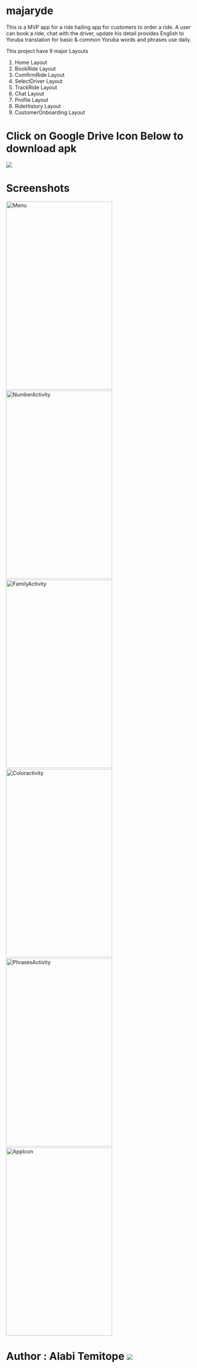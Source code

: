 # majaryde

This is a MVP app for a ride hailing app for customers to order a ride. A user can book a ride, chat with the driver, update his detail provides English to Yoruba translation for basic & common Yoruba words and phrases use daily.

This project have 9 major Layouts

1. Home Layout
2. BookRide Layout
3. ComfirmRide Layout
4. SelectDriver Layout
5. TrackRide Layout
6. Chat Layout
7. Profile Layout
8. RideHistory Layout
9. CustomerOnboarding Layout

# Click on Google Drive Icon Below to download apk

[<img src="scrs/google_drive.png">](https://drive.google.com/file/d/1C-EdSZA2-xYO5qVg3mEJ5_9kkCFEPTzN/view?usp=drivesdk)

# Screenshots

<img src="https://github.com/user-attachments/assets/7b5ea110-d420-4fbd-8c54-528f117ec72d" alt="Menu" width="288" height="512">&nbsp;
<img src="[scrs/number_activity.png](https://github.com/user-attachments/assets/7b5ea110-d420-4fbd-8c54-528f117ec72d)" alt="NumberActivity" width="288" height="512">&nbsp;
<img src="[scrs/family_activity.png](https://github.com/user-attachments/assets/7b5ea110-d420-4fbd-8c54-528f117ec72d)" alt="FamilyActivity" width="288" height="512">&nbsp;
<img src="[scrs/color_activity.png](https://github.com/user-attachments/assets/7b5ea110-d420-4fbd-8c54-528f117ec72d)" alt="Coloractivity" width="288" height="512">&nbsp;
<img src="[scrs/phrases_activity.png](https://github.com/user-attachments/assets/7b5ea110-d420-4fbd-8c54-528f117ec72d)" alt="PhrasesActivity" width="288" height="512">&nbsp;
<img src="[scrs/app_icon.png](https://github.com/user-attachments/assets/7b5ea110-d420-4fbd-8c54-528f117ec72d)" alt="AppIcon" width="288" height="512">

# Author : Alabi Temitope [<img src="scrs/linkedin-icon.png">](https://www.linkedin.com/in/alabi-temitope-aa036b103/)

